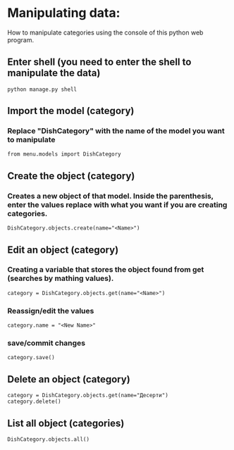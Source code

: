 # Manipulating data:

How to manipulate categories using the console of this python web program.

## Enter shell (you need to enter the shell to manipulate the data)
`python manage.py shell`

## Import the model (category)

### Replace "DishCategory" with the name of the model you want to manipulate
`from menu.models import DishCategory`
## Create the object (category)

### Creates a new object of that model. Inside the parenthesis, enter the values replace <Name> with what you want if you are creating categories.
`DishCategory.objects.create(name="<Name>")`

## Edit an object (category)

### Creating a variable that stores the object found from get (searches by mathing values).
`category = DishCategory.objects.get(name="<Name>")`

### Reassign/edit the values
`category.name = "<New Name>"`

### save/commit changes
`category.save()`

## Delete an object (category)
```
category = DishCategory.objects.get(name="Десерти")
category.delete()
```

## List all object (categories)
`DishCategory.objects.all()`
